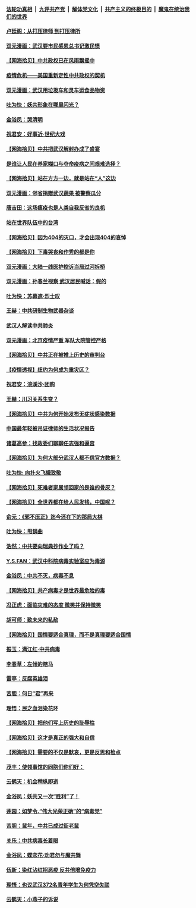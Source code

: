 ####  [法轮功真相](../../../../basic/blob/master/README.md?t=04110530) &nbsp;|&nbsp; [九评共产党](../../../../9ping.md/blob/master/README.md?t=04110530) &nbsp;|&nbsp; [解体党文化](../../../../jtdwh.md/blob/master/README.md?t=04110530)  &nbsp;|&nbsp; [共产主义的终极目的](../../../../gczydzjmd.md/blob/master/README.md?t=04110530) &nbsp;|&nbsp; [魔鬼在统治我们的世界](../../../../mgztzwmdsj.md/blob/master/README.md?t=04110530) 

#### [卢廷阁：从打压律师 到打压律所](../pages/nsc993/n12019704.md?t=04110530) 

#### [双元漫画：武汉要市民感恩总书记激民愤](../pages/nsc993/n12004567.md?t=04110530) 

#### [【网海拾贝】中共政权已在风雨飘摇中](../pages/nsc993/n12018736.md?t=04110530) 

#### [疫情危机——美国重新定性中共政权的契机](../pages/nsc993/n12017853.md?t=04110530) 

#### [双元漫画：武汉用垃圾车和灵车运食品物资](../pages/nsc993/n12004554.md?t=04110530) 

#### [吐为快：妖共形象在哪里闪光？](../pages/nsc993/n12015803.md?t=04110530) 

#### [金浴凤：哭清明](../pages/nsc993/n12015788.md?t=04110530) 

#### [祝君安：好事近·世纪大戏](../pages/nsc993/n12015773.md?t=04110530) 

#### [【网海拾贝】中共把武汉解封办成了盛宴](../pages/nsc993/n12015719.md?t=04110530) 

#### [是谁让人民在养家糊口与夺命疫病之间艰难选择？](../pages/nsc993/n12015203.md?t=04110530) 

#### [【网海拾贝】站在方方一边，就是站在“人”这边](../pages/nsc993/n12013340.md?t=04110530) 

#### [双元漫画：邻省捐赠武汉蔬果 被警察瓜分](../pages/nsc993/n12004526.md?t=04110530) 

#### [唐吉田：这场瘟疫也是人类自我反省的良机](../pages/nsc993/n12011969.md?t=04110530) 

#### [站在世界队伍中的台湾](../pages/nsc993/n12011026.md?t=04110530) 

#### [【网海拾贝】因为404的灭口，才会出现404的哀悼](../pages/nsc993/n12011258.md?t=04110530) 

#### [【网海拾贝】下毒哭丧和作秀的都是你](../pages/nsc993/n12010425.md?t=04110530) 

#### [双元漫画：大陆一线医护控诉当局过河拆桥](../pages/nsc993/n12004471.md?t=04110530) 

#### [双元漫画：孙春兰视察 武汉居民喊话：假的](../pages/nsc993/n12004452.md?t=04110530) 

#### [吐为快：苏幕遮·烈士叹](../pages/nsc993/n12006125.md?t=04110530) 

#### [王赫：中共研制生物武器杂谈](../pages/nsc993/n12005642.md?t=04110530) 

#### [武汉人解读中共肺炎](../pages/nsc993/n12001343.md?t=04110530) 

#### [双元漫画：北京疫情严重 军队大院管控严格](../pages/nsc993/n12002624.md?t=04110530) 

#### [【网海拾贝】中共正在被推上历史的审判台](../pages/nsc993/n12002620.md?t=04110530) 

#### [【疫情透视】纽约为何成为重灾区？](../pages/nsc993/n12001518.md?t=04110530) 

#### [祝君安：浣溪沙·团购](../pages/nsc993/n12002413.md?t=04110530) 

#### [王赫：川习关系生变？](../pages/nsc993/n11999519.md?t=04110530) 

#### [【网海拾贝】中共为何开始发布无症状感染数据](../pages/nsc993/n11997270.md?t=04110530) 

#### [中国最年轻被吊证律师的生活状况报告](../pages/nsc993/n11995095.md?t=04110530) 

#### [诸葛高参：找政委们聊聊任志强和逼宫](../pages/nsc993/n11993193.md?t=04110530) 

#### [【网海拾贝】为何大部分武汉人都不信官方数据？](../pages/nsc993/n11994015.md?t=04110530) 

#### [吐为快: 向扑火飞蛾致敬](../pages/nsc993/n11993324.md?t=04110530) 

#### [【网海拾贝】死难者家属领回家的是谁的骨灰？](../pages/nsc993/n11990938.md?t=04110530) 

#### [【网海拾贝】全世界都在给人民发钱，中国呢？](../pages/nsc993/n11989723.md?t=04110530) 

#### [俞元：《邪不压正》迄今还在下的那局大棋](../pages/nsc993/n11989162.md?t=04110530) 

#### [吐为快：甩锅曲](../pages/nsc993/n11988323.md?t=04110530) 

#### [浩然：中共要向瑞典抄作业了吗？](../pages/nsc993/n11988046.md?t=04110530) 

#### [Y.S.FAN：武汉中科院病毒实验室应为毒源](../pages/nsc993/n11987185.md?t=04110530) 

#### [金浴凤：中共不灭，病毒不息](../pages/nsc993/n11984947.md?t=04110530) 

#### [【网海拾贝】共产病毒才是世界最危险的毒](../pages/nsc993/n11984863.md?t=04110530) 

#### [冯正虎：面临灾难的态度 微笑并保持微笑](../pages/nsc993/n11984764.md?t=04110530) 

#### [胡可师：致未来的私敌](../pages/nsc993/n11984718.md?t=04110530) 

#### [【网海拾贝】国情要适合真理，而不是真理要适合国情](../pages/nsc993/n11982864.md?t=04110530) 

#### [振玉：满江红·中共病毒](../pages/nsc993/n11976805.md?t=04110530) 

#### [李春草：左倾的瞎马](../pages/nsc993/n11976792.md?t=04110530) 

#### [雷亭：反腐英雄泪](../pages/nsc993/n11976283.md?t=04110530) 

#### [苦胆：何日“君”再来](../pages/nsc993/n11976469.md?t=04110530) 

#### [理悟：民之血泪染花环](../pages/nsc993/n11976262.md?t=04110530) 

#### [【网海拾贝】把他们写上历史的耻辱柱](../pages/nsc993/n11975802.md?t=04110530) 

#### [【网海拾贝】这才是真正的强大和自信](../pages/nsc993/n11973195.md?t=04110530) 

#### [【网海拾贝】需要的不仅是默哀，更是反思和检点](../pages/nsc993/n11969417.md?t=04110530) 

#### [茂丰：使领事馆的同胞们你们好：](../pages/nsc993/n11966111.md?t=04110530) 

#### [云鹤天：机会稍纵即逝](../pages/nsc993/n11966095.md?t=04110530) 

#### [金浴凤：妖共又一次“胜利”了！](../pages/nsc993/n11964685.md?t=04110530) 

#### [莲园：如梦令.“伟大光荣正确”的“病毒党”](../pages/nsc993/n11964567.md?t=04110530) 

#### [苦胆：鼠年，中共已成过街老鼠](../pages/nsc993/n11963931.md?t=04110530) 

#### [关乐：中共病毒长着眼](../pages/nsc993/n11963008.md?t=04110530) 

#### [金浴凤：蝶恋花‧劝君勿与魔共舞](../pages/nsc993/n11962977.md?t=04110530) 

#### [伍新：染红沾红招恶疫 反共倍增免疫力](../pages/nsc993/n11962505.md?t=04110530) 

#### [理悟：也议武汉372名青年学生为何凭空失联](../pages/nsc993/n11961013.md?t=04110530) 

#### [云鹤天：小燕子的诉说](../pages/nsc993/n11961006.md?t=04110530) 

